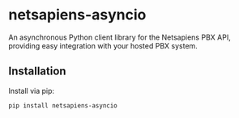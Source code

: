 # netsapiens-asyncio

An asynchronous Python client library for the Netsapiens PBX API, providing easy integration with your hosted PBX system.

## Installation

Install via pip:

```bash
pip install netsapiens-asyncio
```
